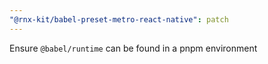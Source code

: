 ```yaml
---
"@rnx-kit/babel-preset-metro-react-native": patch
---
```


Ensure `@babel/runtime` can be found in a pnpm environment
